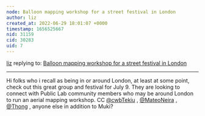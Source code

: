 ```yaml
---
node: Balloon mapping workshop for a street festival in London
author: liz
created_at: 2022-06-29 18:01:07 +0000
timestamp: 1656525667
nid: 31159
cid: 30283
uid: 7
---
```




[liz](../profile/liz) replying to: [Balloon mapping workshop for a street festival in London](../notes/ClimateArt/06-27-2022/mapping-requests-template)

----
Hi folks who i recall as being in or around London, at least at some point, check out this great group and festival for July 9. They are looking to connect with Public Lab community members who may be around London to run an aerial mapping workshop. CC [@cwbTekiu](/profile/cwbTekiu) , [@MateoNeira](/profile/MateoNeira) , [@Thong](/profile/Thong) , anyone else in addition to Muki? 